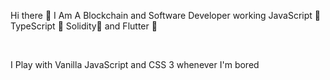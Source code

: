 Hi there 👋 
I Am A Blockchain and Software Developer working JavaScript 💛 TypeScript 💜 Solidity🖤  and Flutter 💙

<br> 

I Play with Vanilla JavaScript and CSS 3 whenever I'm bored 
